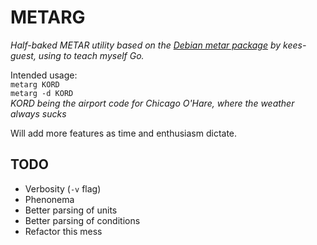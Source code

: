 METARG
======

*Half-baked METAR utility based on the [Debian metar package](http://packages.debian.org/wheezy/metar) by kees-guest, using to teach myself Go.*

Intended usage:  
`metarg KORD`  
`metarg -d KORD`  
*KORD being the airport code for Chicago O'Hare, where the weather always sucks*  

Will add more features as time and enthusiasm dictate.

TODO
----
  
*  Verbosity (`-v` flag)
*  Phenonema
*  Better parsing of units
*  Better parsing of conditions
*  Refactor this mess